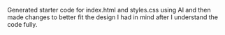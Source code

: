 Generated starter code for index.html and styles.css using AI and then made changes to better fit the design I had in mind after I understand the code fully.
